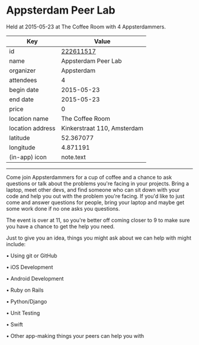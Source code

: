 # Appsterdam Peer Lab
Held at 2015-05-23 at The Coffee Room with 4 Appsterdammers.
        
|Key|Value
|---|---|
|id|[222611517](https://www.meetup.com/appsterdam/events/222611517/)|
|name|Appsterdam Peer Lab|
|organizer|Appsterdam|
|attendees|4|
|begin date|2015-05-23|
|end date|2015-05-23|
|price|0|
|location name|The Coffee Room|
|location address|Kinkerstraat 110, Amsterdam|
|latitude|52.367077|
|longitude|4.871191|
|(in-app) icon|note.text|

---

Come join Appsterdammers for a cup of coffee and a chance to ask questions or talk about the problems you're facing in your projects. Bring a laptop, meet other devs, and find someone who can sit down with your code and help you out with the problem you're facing. If you'd like to just come and answer questions for people, bring your laptop and maybe get some work done if no one asks you questions.

The event is over at 11, so you're better off coming closer to 9 to make sure you have a chance to get the help you need.

Just to give you an idea, things you might ask about we can help with might include:

• Using git or GitHub

• iOS Development

• Android Development

• Ruby on Rails

• Python/Django

• Unit Testing

• Swift

• Other app-making things your peers can help you with



